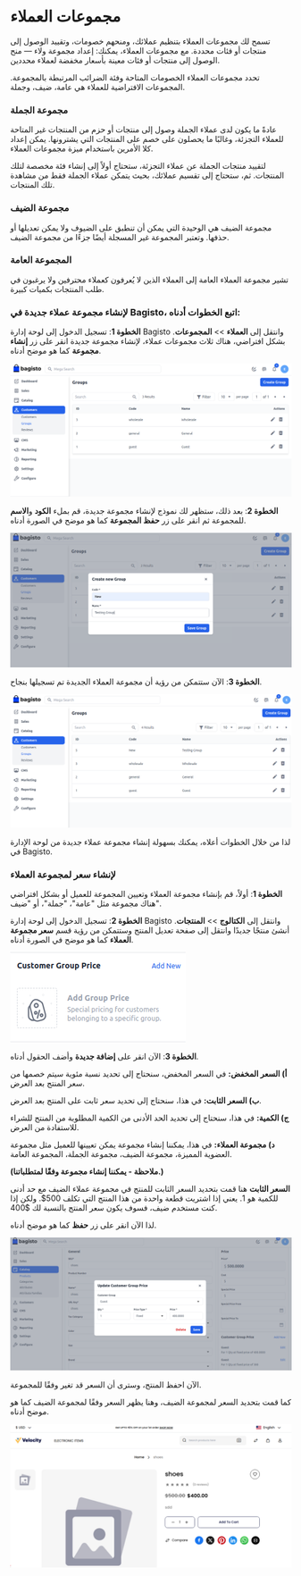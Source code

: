# مجموعات العملاء

تسمح لك مجموعات العملاء بتنظيم عملائك، ومنحهم خصومات، وتقييد الوصول إلى منتجات أو فئات محددة. مع مجموعات العملاء، يمكنك: إعداد مجموعة ولاء — منح الوصول إلى منتجات أو فئات معينة بأسعار مخفضة لعملاء محددين.

تحدد مجموعات العملاء الخصومات المتاحة وفئة الضرائب المرتبطة بالمجموعة. المجموعات الافتراضية للعملاء هي عامة، ضيف، وجملة.

### مجموعة الجملة

عادةً ما يكون لدى عملاء الجملة وصول إلى منتجات أو حزم من المنتجات غير المتاحة للعملاء التجزئة، وغالبًا ما يحصلون على خصم على المنتجات التي يشترونها. يمكن إعداد كلا الأمرين باستخدام ميزة مجموعات العملاء.

لتقييد منتجات الجملة عن عملاء التجزئة، ستحتاج أولاً إلى إنشاء فئة مخصصة لتلك المنتجات. ثم، ستحتاج إلى تقسيم عملائك، بحيث يتمكن عملاء الجملة فقط من مشاهدة تلك المنتجات.

### مجموعة الضيف

مجموعة الضيف هي الوحيدة التي يمكن أن تنطبق على الضيوف ولا يمكن تعديلها أو حذفها. وتعتبر المجموعة غير المسجلة أيضًا جزءًا من مجموعة الضيف.

### المجموعة العامة

تشير مجموعة العملاء العامة إلى العملاء الذين لا يُعرفون كعملاء محترفين ولا يرغبون في طلب المنتجات بكميات كبيرة.

### لإنشاء مجموعة عملاء جديدة في Bagisto، اتبع الخطوات أدناه:

**الخطوة 1**: تسجيل الدخول إلى لوحة إدارة Bagisto وانتقل إلى **العملاء** >> **المجموعات**. بشكل افتراضي، هناك ثلاث مجموعات عملاء، لإنشاء مجموعة جديدة انقر على زر **إنشاء مجموعة** كما هو موضح أدناه.

 ![Group](../../assets/2.0/images/customer/createGroup.png)

**الخطوة 2**: بعد ذلك، ستظهر لك نموذج لإنشاء مجموعة جديدة، قم بملء **الكود** و**الاسم** للمجموعة ثم انقر على زر **حفظ المجموعة** كما هو موضح في الصورة أدناه.

 ![Group](../../assets/2.0/images/customer/newGroup.png)

**الخطوة 3**: الآن ستتمكن من رؤية أن مجموعة العملاء الجديدة تم تسجيلها بنجاح.

 ![Group Grid](../../assets/2.0/images/customer/groupGrid.png)

لذا من خلال الخطوات أعلاه، يمكنك بسهولة إنشاء مجموعة عملاء جديدة من لوحة الإدارة في Bagisto.

### لإنشاء سعر لمجموعة العملاء

**الخطوة 1**: أولاً، قم بإنشاء مجموعة العملاء وتعيين المجموعة للعميل أو بشكل افتراضي هناك مجموعة مثل "عامة"، "جملة"، أو "ضيف".

**الخطوة 2**: تسجيل الدخول إلى لوحة إدارة Bagisto وانتقل إلى **الكتالوج** >> **المنتجات**. أنشئ منتجًا جديدًا وانتقل إلى صفحة تعديل المنتج وستتمكن من رؤية قسم **سعر مجموعة العملاء** كما هو موضح في الصورة أدناه.

 ![Customer Price](../../assets/2.0/images/customer/customerPrice.png)

**الخطوة 3**: الآن انقر على **إضافة جديدة** وأضف الحقول أدناه.

**أ) السعر المخفض:** في السعر المخفض، سنحتاج إلى تحديد نسبة مئوية سيتم خصمها من سعر المنتج بعد العرض.

**ب) السعر الثابت:** في هذا، سنحتاج إلى تحديد سعر ثابت على المنتج بعد العرض.

**ج) الكمية:** في هذا، سنحتاج إلى تحديد الحد الأدنى من الكمية المطلوبة من المنتج للشراء للاستفادة من العرض.

**د) مجموعة العملاء:** في هذا، يمكننا إنشاء مجموعة يمكن تعيينها للعميل مثل مجموعة العضوية المميزة، مجموعة الضيف، مجموعة الجملة، المجموعة العامة.

**(ملاحظة - يمكننا إنشاء مجموعة وفقًا لمتطلباتنا.)**

**السعر الثابت**
هنا قمت بتحديد السعر الثابت للمنتج في مجموعة عملاء الضيف مع حد أدنى للكمية هو 1. يعني إذا اشتريت قطعة واحدة من هذا المنتج التي تكلف 500$. ولكن إذا كنت مستخدم ضيف، فسوف يكون سعر المنتج بالنسبة لك $400.

لذا الآن انقر على زر **حفظ** كما هو موضح أدناه.

 ![Customer Group Price](../../assets/2.0/images/customer/groupPrice.png) 

الآن احفظ المنتج، وسترى أن السعر قد تغير وفقًا للمجموعة.

كما قمت بتحديد السعر لمجموعة الضيف، وهنا يظهر السعر وفقًا لمجموعة الضيف كما هو موضح أدناه.

 ![Group Price Output](../../assets/2.0/images/customer/priceOutput.png) 